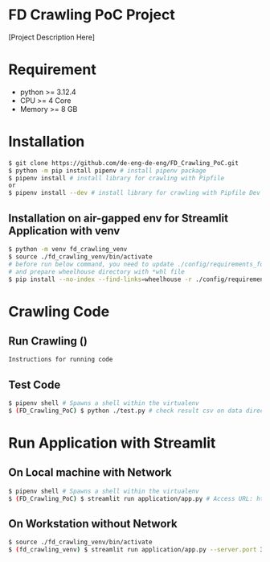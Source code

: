 # FD Crawling PoC Project
[Project Description Here] 

# Requirement
- python >= 3.12.4
- CPU >= 4 Core
- Memory >= 8 GB

# Installation
```bash
$ git clone https://github.com/de-eng-de-eng/FD_Crawling_PoC.git
$ python -m pip install pipenv # install pipenv package
$ pipenv install # install library for crawling with Pipfile
or
$ pipenv install --dev # install library for crawling with Pipfile Dev Environment
```
## Installation on air-gapped env for Streamlit Application with venv
```bash
$ python -m venv fd_crawling_venv
$ source ./fd_crawling_venv/bin/activate
# before run below command, you need to update ./config/requirements_for_app.txt
# and prepare wheelhouse directory with *whl file
$ pip install --no-index --find-links=wheelhouse -r ./config/requirements_for_app.txt
```


# Crawling Code
## Run Crawling ()
```bash
Instructions for running code
```

## Test Code
```bash
$ pipenv shell # Spawns a shell within the virtualenv
$ (FD_Crawling_PoC) $ python ./test.py # check result csv on data directory
```

# Run Application with Streamlit
## On Local machine with Network
```bash
$ pipenv shell # Spawns a shell within the virtualenv
$ (FD_Crawling_PoC) $ streamlit run application/app.py # Access URL: http://localhost:8501
```
## On Workstation without Network
```bash
$ source ./fd_crawling_venv/bin/activate
$ (fd_crawling_venv) $ streamlit run application/app.py --server.port 30100 # Access URL: http://<server_ip>:30100
```
